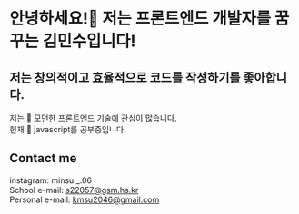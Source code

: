 # __안녕하세요!🤚 저는 프론트엔드 개발자를 꿈꾸는 김민수입니다!__
## __저는 창의적이고 효율적으로 코드를 작성하기를 좋아합니다.__
저는 👀 모던한 프론트엔드 기술에 관심이 많습니다.  
현재 🌱 javascript를 공부중입니다.
## __Contact me__
instagram: minsu._.06  
School e-mail: s22057@gsm.hs.kr  
Personal e-mail: kmsu2046@gmail.com  
